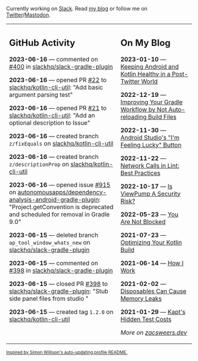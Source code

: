 Currently working on [Slack](https://slack.com/). Read [my blog](https://zacsweers.dev/) or follow me on [Twitter](https://twitter.com/ZacSweers)/[Mastodon](https://hachyderm.io/@ZacSweers).

<table><tr><td valign="top" width="60%">

## GitHub Activity
<!-- githubActivity starts -->
**2023-06-16** — commented on [#400](https://github.com/slackhq/slack-gradle-plugin/pull/400#issuecomment-1595345725) in [slackhq/slack-gradle-plugin](https://github.com/slackhq/slack-gradle-plugin)

**2023-06-16** — opened PR [#22](https://github.com/slackhq/kotlin-cli-util/pull/22) to [slackhq/kotlin-cli-util](https://github.com/slackhq/kotlin-cli-util): "Add basic argument parsing test"

**2023-06-16** — opened PR [#21](https://github.com/slackhq/kotlin-cli-util/pull/21) to [slackhq/kotlin-cli-util](https://github.com/slackhq/kotlin-cli-util): "Add an optional description to Issue"

**2023-06-16** — created branch `z/fixEquals` on [slackhq/kotlin-cli-util](https://github.com/slackhq/kotlin-cli-util)

**2023-06-16** — created branch `z/descriptionProp` on [slackhq/kotlin-cli-util](https://github.com/slackhq/kotlin-cli-util)

**2023-06-16** — opened issue [#915](https://github.com/autonomousapps/dependency-analysis-android-gradle-plugin/issues/915) on [autonomousapps/dependency-analysis-android-gradle-plugin](https://github.com/autonomousapps/dependency-analysis-android-gradle-plugin): "Project.getConvention is deprecated and scheduled for removal in Gradle 9.0"

**2023-06-15** — deleted branch `ap_tool_window_whats_new` on [slackhq/slack-gradle-plugin](https://github.com/slackhq/slack-gradle-plugin)

**2023-06-15** — commented on [#398](https://github.com/slackhq/slack-gradle-plugin/pull/398#issuecomment-1594015395) in [slackhq/slack-gradle-plugin](https://github.com/slackhq/slack-gradle-plugin)

**2023-06-15** — closed PR [#398](https://github.com/slackhq/slack-gradle-plugin/pull/398) to [slackhq/slack-gradle-plugin](https://github.com/slackhq/slack-gradle-plugin): "Stub side panel files from studio "

**2023-06-15** — created tag `1.2.0` on [slackhq/kotlin-cli-util](https://github.com/slackhq/kotlin-cli-util)
<!-- githubActivity ends -->
</td><td valign="top" width="40%">

## On My Blog
<!-- blog starts -->
**2023-01-10** — [Keeping Android and Kotlin Healthy in a Post-Twitter World](https://www.zacsweers.dev/keeping-android-healthy/)

**2022-12-19** — [Improving Your Gradle Workflow by Not Auto-reloading Build Files](https://www.zacsweers.dev/improving-your-workflow-by-not-auto-reloading-build-files/)

**2022-11-30** — [Android Studio's "I'm Feeling Lucky" Button](https://www.zacsweers.dev/android-studios-im-feeling-lucky-button/)

**2022-11-22** — [Network Calls in Lint: Best Practices](https://www.zacsweers.dev/network-calls-in-lint-best-practices/)

**2022-10-17** — [Is ViewPump A Security Risk?](https://www.zacsweers.dev/is-viewpump-a-security-risk/)

**2022-05-23** — [You Are Not Blocked](https://www.zacsweers.dev/you-are-not-blocked/)

**2021-07-23** — [Optimizing Your Kotlin Build](https://www.zacsweers.dev/optimizing-your-kotlin-build/)

**2021-06-14** — [How I Work](https://www.zacsweers.dev/how-i-work/)

**2021-02-02** — [Disposables Can Cause Memory Leaks](https://www.zacsweers.dev/disposables-can-cause-memory-leaks/)

**2021-01-29** — [Kapt's Hidden Test Costs](https://www.zacsweers.dev/kapts-hidden-test-costs/)
<!-- blog ends -->
_More on [zacsweers.dev](https://zacsweers.dev/)_
</td></tr></table>

<sub><a href="https://simonwillison.net/2020/Jul/10/self-updating-profile-readme/">Inspired by Simon Willison's auto-updating profile README.</a></sub>